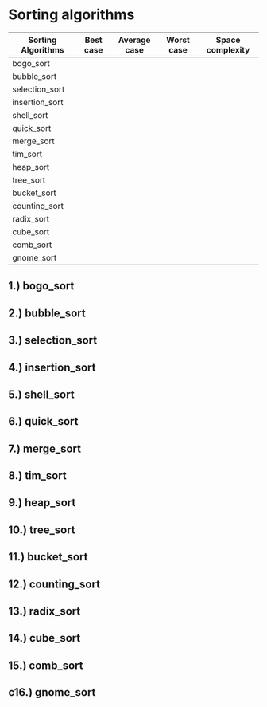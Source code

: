 # Sorting algorithms


| **Sorting Algorithms** |Best case|Average case|Worst case|Space complexity|
|------------------------|---------|------------|----------|----------------|
| bogo_sort              |         |            |          |                |
| bubble_sort            |         |            |          |                |
| selection_sort         |         |            |          |                |
| insertion_sort         |         |            |          |                |
| shell_sort             |         |            |          |                |
| quick_sort             |         |            |          |                |
| merge_sort             |         |            |          |                |
| tim_sort               |         |            |          |                |
| heap_sort              |         |            |          |                |
| tree_sort              |         |            |          |                |
| bucket_sort            |         |            |          |                |
| counting_sort          |         |            |          |                |
| radix_sort             |         |            |          |                |
| cube_sort              |         |            |          |                | 
| comb_sort              |         |            |          |                |
| gnome_sort             |         |            |          |                |



## 1.) bogo_sort

## 2.) bubble_sort

## 3.) selection_sort

## 4.) insertion_sort

## 5.) shell_sort

## 6.) quick_sort

## 7.) merge_sort

## 8.) tim_sort

## 9.) heap_sort

## 10.) tree_sort

## 11.) bucket_sort

## 12.) counting_sort

## 13.) radix_sort

## 14.) cube_sort

## 15.) comb_sort

## c16.) gnome_sort

